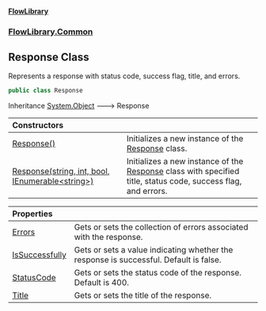 #### [FlowLibrary](FlowLibrary.md 'FlowLibrary')
### [FlowLibrary.Common](FlowLibrary.Common.md 'FlowLibrary.Common')

## Response Class

Represents a response with status code, success flag, title, and errors.

```csharp
public class Response
```

Inheritance [System.Object](https://docs.microsoft.com/en-us/dotnet/api/System.Object 'System.Object') &#129106; Response

| Constructors | |
| :--- | :--- |
| [Response()](Response.Response().md 'FlowLibrary.Common.Response.Response()') | Initializes a new instance of the [Response](Response.md 'FlowLibrary.Common.Response') class. |
| [Response(string, int, bool, IEnumerable&lt;string&gt;)](Response..ctor.frii3cz1/2sG4i7BOI1Hqg.md 'FlowLibrary.Common.Response.Response(string, int, bool, System.Collections.Generic.IEnumerable<string>)') | Initializes a new instance of the [Response](Response.md 'FlowLibrary.Common.Response') class with specified title, status code, success flag, and errors. |

| Properties | |
| :--- | :--- |
| [Errors](Response.Errors.md 'FlowLibrary.Common.Response.Errors') | Gets or sets the collection of errors associated with the response. |
| [IsSuccessfully](Response.IsSuccessfully.md 'FlowLibrary.Common.Response.IsSuccessfully') | Gets or sets a value indicating whether the response is successful. Default is false. |
| [StatusCode](Response.StatusCode.md 'FlowLibrary.Common.Response.StatusCode') | Gets or sets the status code of the response. Default is 400. |
| [Title](Response.Title.md 'FlowLibrary.Common.Response.Title') | Gets or sets the title of the response. |
